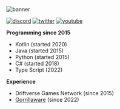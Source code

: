 ![banner](https://user-images.githubusercontent.com/56804058/201457332-801a9c68-cc68-4f5e-b90c-f6b021b09b1f.png)

[![discord](https://user-images.githubusercontent.com/56804058/201456946-a875569b-a54f-4909-b79f-02f692540a56.png)](https://discordapp.com/users/hypenage#9960)
[![twitter](https://user-images.githubusercontent.com/56804058/201456711-abc182e7-39b7-40a6-8b23-a1b1a98f788d.png)](https://www.twitter.com/hypenage)
[![youtube](https://user-images.githubusercontent.com/56804058/201456901-ec712f95-16f3-484a-ae3c-3afa070eec7e.png)](https://www.youtube.com/@hypenage)


**Programming since 2015**
- Kotlin (started 2020)
- Java (started 2015)
- Python (started 2015)
- C# (started 2018)
- Type Script (2022)

**Experience**
- Driftverse Games Network (since 2015)
- [Gorrillaware](https://gorillaware.io) (since 2022)
